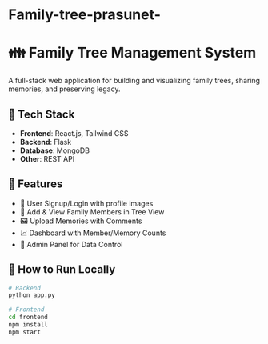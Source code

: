 # Family-tree-prasunet-

# 👪 Family Tree Management System

A full-stack web application for building and visualizing family trees, sharing memories, and preserving legacy.

## 🔧 Tech Stack
- **Frontend**: React.js, Tailwind CSS
- **Backend**: Flask
- **Database**: MongoDB
- **Other**: REST API

## 🧠 Features
- 👤 User Signup/Login with profile images
- 🌳 Add & View Family Members in Tree View
- 🖼️ Upload Memories with Comments
- 📈 Dashboard with Member/Memory Counts
- 🧾 Admin Panel for Data Control

## 🚀 How to Run Locally
```bash
# Backend
python app.py

# Frontend
cd frontend
npm install
npm start
